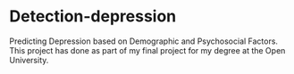# Detection-depression
Predicting Depression based on Demographic and Psychosocial Factors.<br>
This project has done as part of my final project for my degree at the Open University.
